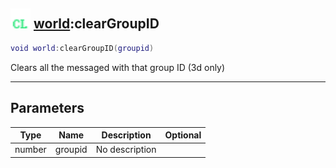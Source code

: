 ## <img src="../../.gitbook/assets/client.png" width="32" height="32" /> [world](../world/README.md):clearGroupID

```lua
void world:clearGroupID(groupid)
```

Clears all the messaged with that group ID (3d only)<br>

-----------------
## Parameters

| Type   | Name | Description | Optional |
| ------ | ---- | ----------- | -------: |
| number | groupid | No description |  |
